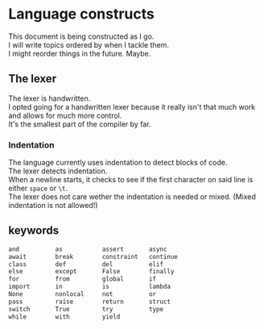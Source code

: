 # Language constructs

This document is being constructed as I go.  
I will write topics ordered by when I tackle them.  
I might reorder things in the future. Maybe.  

## The lexer

The lexer is handwritten.  
I opted going for a handwritten lexer because it really isn't that much work and allows for much more control.  
It's the smallest part of the compiler by far.  

### Indentation

The language currently uses indentation to detect blocks of code.  
The lexer detects indentation.  
When a newline starts, it checks to see if the first character on said line is either `space` or `\t`.  
The lexer does not care wether the indentation is needed or mixed. (Mixed indentation is not allowed!)

## keywords

```txt
and          as           assert       async
await        break        constraint   continue
class        def          del          elif
else         except       False        finally
for          from         global       if
import       in           is           lambda
None         nonlocal     not          or
pass         raise        return       struct
switch       True         try          type
while        with         yield
```

